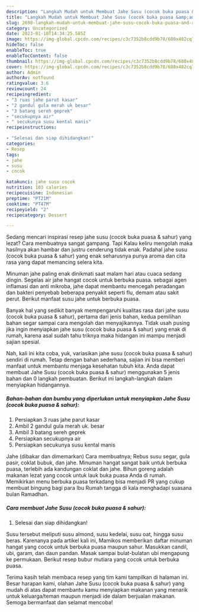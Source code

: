 ```yaml
---
description: "Langkah Mudah untuk Membuat Jahe Susu (cocok buka puasa &amp;amp; sahur) Anti Gagal"
title: "Langkah Mudah untuk Membuat Jahe Susu (cocok buka puasa &amp;amp; sahur) Anti Gagal"
slug: 2698-langkah-mudah-untuk-membuat-jahe-susu-cocok-buka-puasa-and-amp-sahur-anti-gagal
category: Uncategorized
date: 2023-01-10T14:34:25.585Z
image: https://img-global.cpcdn.com/recipes/c3c7352b8cdd9b78/680x482cq70/jahe-susu-cocok-buka-puasa-sahur-foto-resep-utama.jpg
hideToc: false
enableToc: true
enableTocContent: false
thumbnail: https://img-global.cpcdn.com/recipes/c3c7352b8cdd9b78/680x482cq70/jahe-susu-cocok-buka-puasa-sahur-foto-resep-utama.jpg
cover: https://img-global.cpcdn.com/recipes/c3c7352b8cdd9b78/680x482cq70/jahe-susu-cocok-buka-puasa-sahur-foto-resep-utama.jpg
author: Admin
authorAv: notfound
ratingvalue: 3.6
reviewcount: 24
recipeingredient:
- "3 ruas jahe parut kasar"
- "2 gandul gula merah uk besar"
- "3 batang sereh geprek"
- "secukupnya air"
- " secukunya susu kental manis"
recipeinstructions:

- "Selesai dan siap dihidangkan!"
categories:
- Resep
tags:
- jahe
- susu
- cocok

katakunci: jahe susu cocok 
nutrition: 103 calories
recipecuisine: Indonesian
preptime: "PT21M"
cooktime: "PT47M"
recipeyield: "2"
recipecategory: Dessert

---
```



Sedang mencari inspirasi resep jahe susu (cocok buka puasa &amp; sahur) yang lezat? Cara membuatnya sangat gampang. Tapi Kalau keliru mengolah maka hasilnya akan hambar dan justru cenderung tidak enak. Padahal jahe susu (cocok buka puasa &amp; sahur) yang enak seharusnya punya aroma dan cita rasa yang dapat memancing selera kita.


Minuman jahe paling enak dinikmati saat malam hari atau cuaca sedang dingin. Segelas air jahe hangat cocok untuk berbuka puasa. sebagai agen inflamasi dan anti mikroba, jahe dapat membantu mencegah peradangan dan bakteri penyebab beberapa penyakit seperti flu, demam atau sakit perut. Berikut manfaat susu jahe untuk berbuka puasa.

Banyak hal yang sedikit banyak mempengaruhi kualitas rasa dari jahe susu (cocok buka puasa &amp; sahur), pertama dari jenis bahan, kedua pemilihan bahan segar sampai cara mengolah dan menyajikannya. Tidak usah pusing jika ingin menyiapkan jahe susu (cocok buka puasa &amp; sahur) yang enak di rumah, karena asal sudah tahu triknya maka hidangan ini mampu menjadi sajian spesial.


Nah, kali ini kita coba, yuk, variasikan jahe susu (cocok buka puasa &amp; sahur) sendiri di rumah. Tetap dengan bahan sederhana, sajian ini bisa memberi manfaat untuk membantu menjaga kesehatan tubuh kita. Anda dapat membuat Jahe Susu (cocok buka puasa &amp; sahur) menggunakan 5 jenis bahan dan 0 langkah pembuatan. Berikut ini langkah-langkah dalam menyiapkan hidangannya.

<!--inarticleads1-->

##### Bahan-bahan dan bumbu yang diperlukan untuk menyiapkan Jahe Susu (cocok buka puasa &amp; sahur):

1. Persiapkan 3 ruas jahe parut kasar
1. Ambil 2 gandul gula merah uk. besar
1. Ambil 3 batang sereh geprek
1. Persiapkan secukupnya air
1. Persiapkan  secukunya susu kental manis


Jahe (dibakar dan dimemarkan) Cara membuatnya; Rebus susu segar, gula pasir, coklat bubuk, dan jahe. Minuman hangat sangat baik untuk berbuka puasa, terlebih ada kandungan coklat dan jahe. Bihun goreng adalah makanan lezat yang cocok untuk lauk buka puasa Anda di rumah. Memikirkan menu berbuka puasa terkadang bisa menjadi PR yang cukup membuat bingung bagi para Ibu Rumah tangga di kala menghadapi suasana bulan Ramadhan. 

<!--inarticleads2-->

##### Cara membuat Jahe Susu (cocok buka puasa &amp; sahur):


1. Selesai dan siap dihidangkan!

Susu tersebut meliputi susu almond, susu kedelai, susu oat, hingga susu beras. Karenanya pada artikel kali ini, Mamikos memberikan daftar minuman hangat yang cocok untuk berbuka puasa maupun sahur. Masukkan candil, ubi, garam, dan daun pandan. Masak sampai bulat-bulatan ubi mengapung ke permukaan. Berikut resep bubur mutiara yang cocok untuk berbuka puasa. 

Terima kasih telah membaca resep yang tim kami tampilkan di halaman ini. Besar harapan kami, olahan Jahe Susu (cocok buka puasa &amp; sahur) yang mudah di atas dapat membantu kamu menyiapkan makanan yang menarik untuk keluarga/teman maupun menjadi ide dalam berjualan makanan. Semoga bermanfaat dan selamat mencoba!

